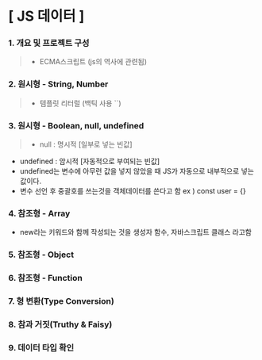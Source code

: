 # [ JS 데이터 ]

### 1. 개요 및 프로젝트 구성

> - ECMA스크립트 (js의 역사에 관련됨)

### 2. 원시형 - String, Number

> - 템플릿 리터럴 (백틱 사용 ``)

### 3. 원시형 - Boolean, null, undefined

> - null : 명시적 [일부로 넣는 빈값]

- undefined : 암시적 [자동적으로 부여되는 빈값]
- undefined는 변수에 아무런 값을 넣지 않았을 때 JS가 자동으로 내부적으로 넣는 값이다.
- 변수 선언 후 중괄호를 쓰는것을 객체데이터를 쓴다고 함
  ex ) const user = {}

### 4. 참조형 - Array

- new라는 키워드와 함께 작성되는 것을 생성자 함수, 자바스크립트 클래스 라고함

### 5. 참조형 - Object

### 6. 참조형 - Function

### 7. 형 변환(Type Conversion)

### 8. 참과 거짓(Truthy & Faisy)

### 9. 데이터 타입 확인
